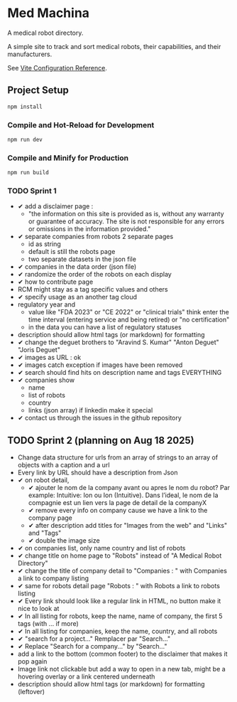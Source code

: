 # Med Machina

A medical robot directory. 

A simple site to track and sort medical robots, their capabilities, and their manufacturers.


See [Vite Configuration Reference](https://vite.dev/config/).

## Project Setup

```sh
npm install
```

### Compile and Hot-Reload for Development

```sh
npm run dev
```

### Compile and Minify for Production

```sh
npm run build
```

### TODO Sprint 1
- ✔ add a disclaimer page : 
  - "the information on this site is provided as is, without any warranty or guarantee of accuracy. The site is not responsible for any errors or omissions in the information provided."
- ✔ separate companies from robots 2 separate pages
  - id as string
  - default is still the robots page
  - two separate datasets in the json file
- ✔ companies in the data order (json file)
- ✔ randomize the order of the robots on each display
- ✔ how to contribute page  
- RCM might stay as a tag specific values and others
- ✔ specify usage as an another tag cloud
- regulatory year and 
  - value like "FDA 2023" or "CE 2022" or "clinical trials" think enter the time interval (entering service and being retired) or "no certification"
  - in the data you can have a list of regulatory statuses
- description should allow html tags (or markdown) for formatting
- ✔ change the deguet brothers to "Aravind S. Kumar" "Anton Deguet" "Joris Deguet" 
- ✔ images as URL : ok 
- ✔ images catch exception if images have been removed
- ✔ search should find hits on description name and tags EVERYTHING
- ✔ companies show
  - name
  - list of robots
  - country
  - links (json array) if linkedin make it special
- ✔ contact us through the issues in the github repository

## TODO Sprint 2 (planning on Aug 18 2025)

- Change data structure for urls from an array of strings to an array of objects with a caption and a url
- Every link by URL should have a description from Json
- ✔ on robot detail, 
  - ✔ ajouter le nom de la company avant ou apres le nom du robot?  Par example: Intuitive: Ion ou Ion (Intuitive).  Dans l’ideal, le nom de la compagnie est un lien vers la page de detail de la companyX
  - ✔ remove every info on company cause we have a link to the company page
  - ✔ after description add titles for "Images from the web" and "Links" and "Tags"
  - ✔ double the image size
- ✔ on companies list, only name country and list of robots
- ✔ change title on home page to "Robots" instead of "A Medical Robot Directory"
- ✔ change the title of company detail to "Companies : <company name>" with Companies a link to company listing
- ✔ same for robots detail page "Robots : <robot name>" with Robots a link to robots listing
- ✔ Every link should look like a regular link in HTML, no button make it nice to look at
- ✔ In all listing for robots, keep the name, name of company, the first 5 tags (with ... if more)
- ✔ In all listing for companies, keep the name, country, and all robots   
- ✔ "search for a project..."  Remplacer par "Search..."
- ✔ Replace "Search for a company..." by "Search..."
- add a link to the bottom (common footer) to the disclaimer that makes it pop again
- Image link not clickable but add a way to open in a new tab, might be a hovering overlay or a link centered underneath
- description should allow html tags (or markdown) for formatting (leftover)
  
